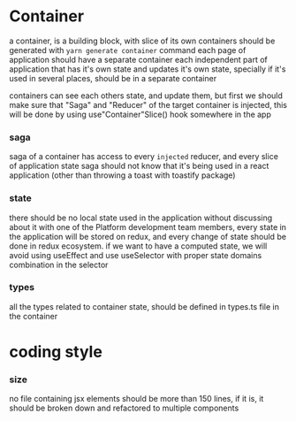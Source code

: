 # Container
a container, is a building block, with slice of its own
containers should be generated with `yarn generate container` command
each page of application should have a separate container
each independent part of application that has it's own state and updates it's own state, specially if it's used in several places, should be in a separate container

containers can see each others state, and update them, but first we should make sure that "Saga" and "Reducer" of the target container is injected, this will be done by using use"Container"Slice() hook somewhere in the app

### saga
saga of a container has access to every `injected` reducer, and every slice of application state
saga should not know that it's being used in a react application (other than throwing a toast with toastify package)

### state
there should be no local state used in the application without discussing about it with one of the Platform development team members, every state in the application will be stored on redux, and every change of state should be done in redux ecosystem. if we want to have a computed state, we will avoid using useEffect and use useSelector with proper state domains combination in the selector

### types
all the types related to container state, should be defined in types.ts file in the container

# coding style

### size
no file containing jsx elements should be more than 150 lines, if it is, it should be broken down and refactored to multiple components

